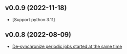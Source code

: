 ## v0.0.9 (2022-11-18)

* [Support python 3.11]


## v0.0.8 (2022-08-09)

* [De-synchronize periodic jobs started at the same time](https://github.com/anna-money/aio-background/pull/128)
